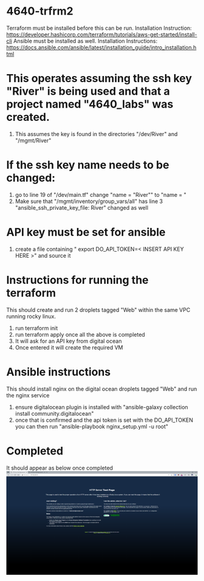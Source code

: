 # 4640-trfrm2

Terraform must be installed before this can be run. Installation Instruction: https://developer.hashicorp.com/terraform/tutorials/aws-get-started/install-cli
Ansible must be installed as well. Installation Instructions: https://docs.ansible.com/ansible/latest/installation_guide/intro_installation.html

# This operates assuming the ssh key "River" is being used and that a project named "4640_labs" was created.
1. This assumes the key is found in the directories "/dev/River" and "/mgmt/River"

# If the ssh key name needs to be changed:
1. go to line 19 of "/dev/main.tf" change "name = "River"" to "name = <Insert key name here>"
2. Make sure that "/mgmt/inventory/group_vars/all" has line 3 "ansible_ssh_private_key_file: River" changed as well

# API key must be set for ansible
1. create a file containing " export DO_API_TOKEN=< INSERT API KEY HERE >" and source it

# Instructions for running the terraform
This should create and run 2 droplets tagged "Web" within the same VPC running rocky linux.

1. run terraform init
2. run terraform apply once all the above is completed
3. It will ask for an API key from digital ocean
4. Once entered it will create the required VM


# Ansible instructions
This should install nginx on the digital ocean droplets tagged "Web" and run the nginx service

1. ensure digitalocean plugin is installed with "ansible-galaxy collection install community.digitalocean"
2. once that is confirmed and the api token is set with the DO_API_TOKEN you can then run "ansible-playbook nginx_setup.yml -u root"

# Completed
It should appear as below once completed
![Alt text](./end-result.png "Completed Result")
